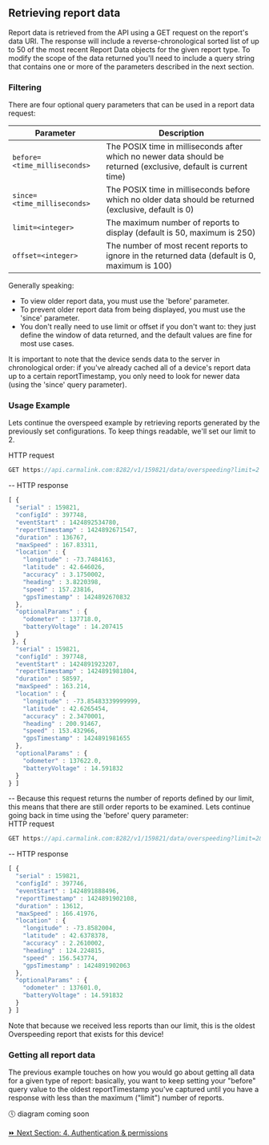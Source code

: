 ## Retrieving report data  
Report data is retrieved from the API using a GET request on the report's data URI. The response will include a reverse-chronological sorted list of up to 50 of the most recent Report Data objects for the given report type. To modify the scope of the data returned you'll need to include a query string that contains one or more of the parameters described in the next section.  

### Filtering  
There are four optional query parameters that can be used in a report data request:  

Parameter | Description  
----------|-------------  
`before=<time_milliseconds>` |	The POSIX time in milliseconds after which no newer data should be returned (exclusive, default is current time)  
`since=<time_milliseconds>` |	The POSIX time in milliseconds before which no older data should be returned (exclusive, default is 0)  
`limit=<integer>` |	The maximum number of reports to display (default is 50, maximum is 250)  
`offset=<integer>` |	The number of most recent reports to ignore in the returned data (default is 0, maximum is 100)  

Generally speaking:  
* To view older report data, you must use the 'before' parameter.  
* To prevent older report data from being displayed, you must use the 'since' parameter.  
* You don't really need to use limit or offset if you don't want to: they just define the window of data returned, and the default values are fine for most use cases.  

It is important to note that the device sends data to the server in chronological order: if you've already cached all of a device's report data up to a certain reportTimestamp, you only need to look for newer data (using the 'since' query parameter).  

### Usage Example  
Lets continue the overspeed example by retrieving reports generated by the previously set configurations. To keep things readable, we'll set our limit to 2.  

HTTP request  
```javascript
GET https://api.carmalink.com:8282/v1/159821/data/overspeeding?limit=2
```
--
HTTP response  
```javascript
[ {
  "serial" : 159821,
  "configId" : 397748,
  "eventStart" : 1424892534780,
  "reportTimestamp" : 1424892671547,
  "duration" : 136767,
  "maxSpeed" : 167.83311,
  "location" : {
    "longitude" : -73.7484163,
    "latitude" : 42.646026,
    "accuracy" : 3.1750002,
    "heading" : 3.8220398,
    "speed" : 157.23816,
    "gpsTimestamp" : 1424892670832
  },
  "optionalParams" : {
    "odometer" : 137718.0,
    "batteryVoltage" : 14.207415
  }
 }, {
  "serial" : 159821,
  "configId" : 397748,
  "eventStart" : 1424891923207,
  "reportTimestamp" : 1424891981804,
  "duration" : 58597,
  "maxSpeed" : 163.214,
  "location" : {
    "longitude" : -73.85483339999999,
    "latitude" : 42.6265454,
    "accuracy" : 2.3470001,
    "heading" : 200.91467,
    "speed" : 153.432966,
    "gpsTimestamp" : 1424891981655
  },
  "optionalParams" : {
    "odometer" : 137622.0,
    "batteryVoltage" : 14.591832
  }
} ]
```  
--
Because this request returns the number of reports defined by our limit, this means that there are still order reports to be examined. Lets continue going back in time using the 'before' query parameter:  
HTTP request  
```javascript
GET https://api.carmalink.com:8282/v1/159821/data/overspeeding?limit=2&before=1424891981804
```
--
HTTP response  
```javascript  
[ {
  "serial" : 159821,
  "configId" : 397746,
  "eventStart" : 1424891888496,
  "reportTimestamp" : 1424891902108,
  "duration" : 13612,
  "maxSpeed" : 166.41976,
  "location" : {
    "longitude" : -73.8582004,
    "latitude" : 42.6378378,
    "accuracy" : 2.2610002,
    "heading" : 124.224815,
    "speed" : 156.543774,
    "gpsTimestamp" : 1424891902063
  },
  "optionalParams" : {
    "odometer" : 137601.0,
    "batteryVoltage" : 14.591832
  }
} ]
```  
Note that because we received less reports than our limit, this is the oldest Overspeeding report that exists for this device!  

### Getting all report data  
The previous example touches on how you would go about getting all data for a given type of report: basically, you want to keep setting your "before" query value to the oldest reportTimestamp you've captured until you have a response with less than the maximum ("limit") number of reports.  

:clock5: diagram coming soon  

[:fast_forward: Next Section: 4. Authentication & permissions](/4authenticationPermissions.md)
